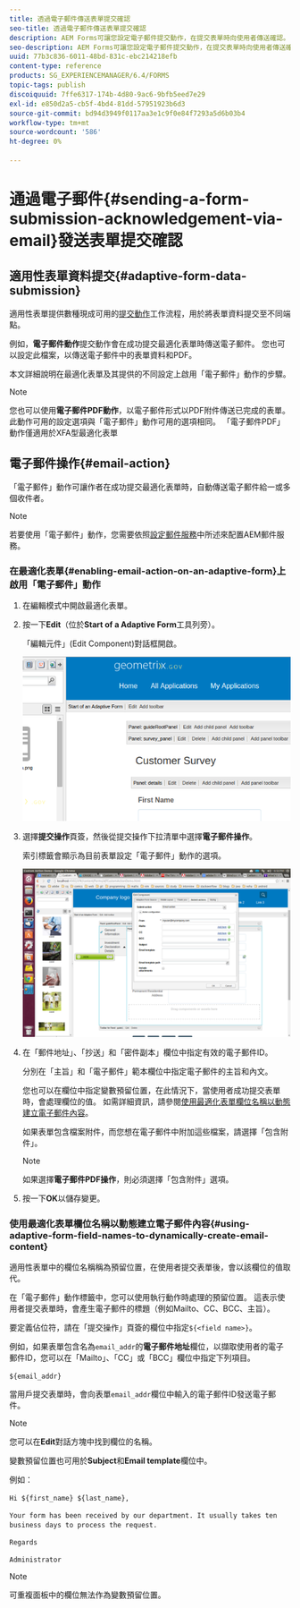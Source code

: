 ```yaml
---
title: 透過電子郵件傳送表單提交確認
seo-title: 透過電子郵件傳送表單提交確認
description: AEM Forms可讓您設定電子郵件提交動作，在提交表單時向使用者傳送確認。
seo-description: AEM Forms可讓您設定電子郵件提交動作，在提交表單時向使用者傳送確認。
uuid: 77b3c836-6011-48bd-831c-ebc214218efb
content-type: reference
products: SG_EXPERIENCEMANAGER/6.4/FORMS
topic-tags: publish
discoiquuid: 7ffe6317-174b-4d80-9ac6-9bfb5eed7e29
exl-id: e850d2a5-cb5f-4bd4-81dd-57951923b6d3
source-git-commit: bd94d3949f0117aa3e1c9f0e84f7293a5d6b03b4
workflow-type: tm+mt
source-wordcount: '586'
ht-degree: 0%

---
```


# 通過電子郵件{#sending-a-form-submission-acknowledgement-via-email}發送表單提交確認

## 適用性表單資料提交{#adaptive-form-data-submission}

適用性表單提供數種現成可用的[提交動作](/help/forms/using/configuring-submit-actions.md)工作流程，用於將表單資料提交至不同端點。

例如，**電子郵件動作**&#x200B;提交動作會在成功提交最適化表單時傳送電子郵件。 您也可以設定此檔案，以傳送電子郵件中的表單資料和PDF。

本文詳細說明在最適化表單及其提供的不同設定上啟用「電子郵件」動作的步驟。

>[!NOTE]
>
>您也可以使用&#x200B;**電子郵件PDF動作**，以電子郵件形式以PDF附件傳送已完成的表單。 此動作可用的設定選項與「電子郵件」動作可用的選項相同。 「電子郵件PDF」動作僅適用於XFA型最適化表單

## 電子郵件操作{#email-action}

「電子郵件」動作可讓作者在成功提交最適化表單時，自動傳送電子郵件給一或多個收件者。

>[!NOTE]
>
>若要使用「電子郵件」動作，您需要依照[設定郵件服務](/help/sites-administering/notification.md#configuring-the-mail-service)中所述來配置AEM郵件服務。

### 在最適化表單{#enabling-email-action-on-an-adaptive-form}上啟用「電子郵件」動作

1. 在編輯模式中開啟最適化表單。

1. 按一下&#x200B;**Edit**（位於&#x200B;**Start of a Adaptive Form**&#x200B;工具列旁）。

   「編輯元件」(Edit Component)對話框開啟。

   ![編輯最適化表單的元件對話方塊](assets/start_of_adp_form.png)

1. 選擇&#x200B;**提交操作**&#x200B;頁簽，然後從提交操作下拉清單中選擇&#x200B;**電子郵件操作**。

   索引標籤會顯示為目前表單設定「電子郵件」動作的選項。

   ![提交操作標籤](assets/dialog.png)

1. 在「郵件地址」、「抄送」和「密件副本」欄位中指定有效的電子郵件ID。

   分別在「主旨」和「電子郵件」範本欄位中指定電子郵件的主旨和內文。

   您也可以在欄位中指定變數預留位置，在此情況下，當使用者成功提交表單時，會處理欄位的值。 如需詳細資訊，請參閱[使用最適化表單欄位名稱以動態建立電子郵件內容](/help/forms/using/form-submission-receipt-via-email.md#p-using-adaptive-form-field-names-to-dynamically-create-email-content-p)。

   如果表單包含檔案附件，而您想在電子郵件中附加這些檔案，請選擇「包含附件」。

   >[!NOTE]
   >
   >如果選擇&#x200B;**電子郵件PDF操作**，則必須選擇「包含附件」選項。

1. 按一下&#x200B;**OK**&#x200B;以儲存變更。

### 使用最適化表單欄位名稱以動態建立電子郵件內容{#using-adaptive-form-field-names-to-dynamically-create-email-content}

適用性表單中的欄位名稱稱為預留位置，在使用者提交表單後，會以該欄位的值取代。

在「電子郵件」動作標籤中，您可以使用執行動作時處理的預留位置。 這表示使用者提交表單時，會產生電子郵件的標題（例如Mailto、CC、BCC、主旨）。

要定義佔位符，請在「提交操作」頁簽的欄位中指定`${<field name>}`。

例如，如果表單包含名為`email_addr`的&#x200B;**電子郵件地址**&#x200B;欄位，以擷取使用者的電子郵件ID，您可以在「Mailto」、「CC」或「BCC」欄位中指定下列項目。

`${email_addr}`

當用戶提交表單時，會向表單`email_addr`欄位中輸入的電子郵件ID發送電子郵件。

>[!NOTE]
>
>您可以在&#x200B;**Edit**&#x200B;對話方塊中找到欄位的名稱。

變數預留位置也可用於&#x200B;**Subject**&#x200B;和&#x200B;**Email template**&#x200B;欄位中。

例如：

`Hi ${first_name} ${last_name},`

`Your form has been received by our department. It usually takes ten business days to process the request.`

`Regards`

`Administrator`

>[!NOTE]
>
>可重複面板中的欄位無法作為變數預留位置。
